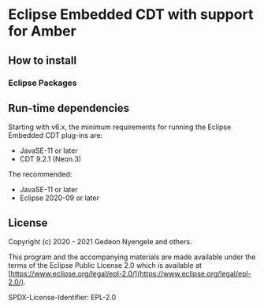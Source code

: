 # Eclipse Embedded CDT with support for Amber
## How to install

### Eclipse Packages

## Run-time dependencies

Starting with v6.x, the minimum requirements for running the Eclipse
Embedded CDT plug-ins are:

- JavaSE-11 or later
- CDT 9.2.1 (Neon.3)

The recommended:

- JavaSE-11 or later
- Eclipse 2020-09 or later

## License

Copyright (c) 2020 - 2021 Gedeon Nyengele and others.

This program and the accompanying materials are made available under the
terms of the Eclipse Public License 2.0 which is available at
[https://www.eclipse.org/legal/epl-2.0/](https://www.eclipse.org/legal/epl-2.0/).

SPDX-License-Identifier: EPL-2.0
